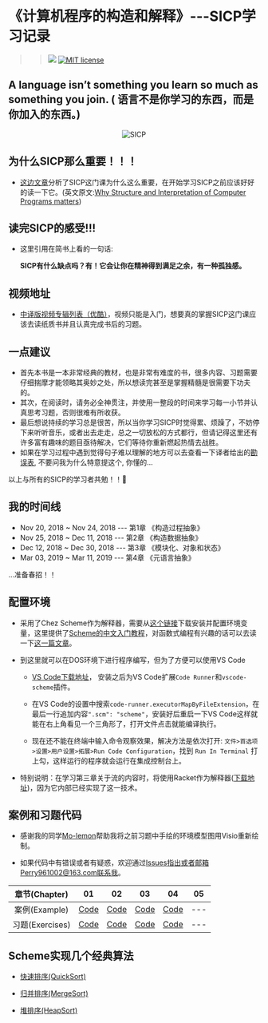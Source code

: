 # 《计算机程序的构造和解释》---SICP学习记录
>> ![](https://img.shields.io/badge/language-Scheme-orange.svg) [![MIT license](https://img.shields.io/dub/l/vibe-d.svg)](https://github.com/Perry961002/Learning-notes-of-SICP/blob/master/LICENSE)

## A language isn’t something you learn so much as something you join. ( 语言不是你学习的东西，而是你加入的东西。)

<p align="center">
  <img src="http://groups.csail.mit.edu/mac/classes/6.001/abelson-sussman-lectures/wizard.jpg" alt="SICP"/>
</p>

## 为什么SICP那么重要！！！

- [这边文章](http://blog.fujiji.com/why-structure-and-interpretation-of-computer-programs-matters/)分析了SICP这门课为什么这么重要，在开始学习SICP之前应该好好的读一下它。(英文原文:[Why Structure and Interpretation of Computer Programs matters](https://www.cs.berkeley.edu/~bh/sicp.html))

## 读完SICP的感受!!!

- 这里引用在简书上看的一句话:

  **SICP有什么缺点吗？有！它会让你在精神得到满足之余，有一种孤独感。**

## 视频地址

- [中译版视频专辑列表（优酷）](https://v.youku.com/v_show/id_XNTEzMDAyMTU2.html?f=18958522)，视频只能是入门，想要真的掌握SICP这门课应该去读纸质书并且认真完成书后的习题。

## 一点建议

- 首先本书是一本非常经典的教材，也是非常有难度的书，很多内容、习题需要仔细揣摩才能领略其奥妙之处，所以想读完甚至是掌握精髓是很需要下功夫的。
- 其次，在阅读时，请务必全神贯注，并使用一整段的时间来学习每一小节并认真思考习题，否则很难有所收获。
- 最后想说持续的学习总是很苦，所以当你学习SICP时觉得累、烦躁了，不妨停下来听听音乐，或者出去走走，总之一切放松的方式都行，但请记得这里还有许多富有趣味的题目亟待解决，它们等待你重新燃起热情去战胜。
- 如果在学习过程中遇到觉得句子难以理解的地方可以去查看一下译者给出的[勘误表](http://www.math.pku.edu.cn/teachers/qiuzy/books/sicp/errata.htm), 不要问我为什么特意提这个, 你懂的...

以上与所有的SICP的学习者共勉！！:tada:

## 我的时间线

- Nov 20, 2018 ~ Nov 24, 2018 --- 第1章 《构造过程抽象》
- Nov 25, 2018 ~ Dec 11, 2018 --- 第2章 《构造数据抽象》
- Dec 12, 2018 ~ Dec 30, 2018 --- 第3章 《模块化、对象和状态》
- Mar 03, 2019 ~ Mar 11, 2019 --- 第4章 《元语言抽象》

...准备春招！！

## 配置环境

- 采用了Chez Scheme作为解释器，需要从[这个链接](https://www.scheme.com/download/)下载安装并配置环境变量，这里提供了[Scheme的中文入门教程](https://github.com/DeathKing/yast-cn)，对函数式编程有兴趣的话可以去读一下[这一篇文章](https://github.com/justinyhuang/Functional-Programming-For-The-Rest-of-Us-Cn/tree/master)。

- 到这里就可以在DOS环境下进行程序编写，但为了方便可以使用VS Code
    - [VS Code下载地址](https://code.visualstudio.com/)， 安装之后为VS Code扩展`Code Runner`和`vscode-scheme`插件。

    - 在VS Code的设置中搜索`code-runner.executorMapByFileExtension`，在最后一行追加内容`".scm": "scheme"`，安装好后重启一下VS Code这样就能在右上角看见一个三角形了，打开文件点击就能编译执行。

    - 现在还不能在终端中输入命令观察效果，解决方法是依次打开: `文件>首选项>设置>用户设置>拓展>Run Code Configuration`，找到 `Run In Terminal` 打上勾，这样运行的程序就会运行在集成控制台上。
- 特别说明：在学习第三章关于流的内容时，将使用Racket作为解释器([下载地址](https://download.racket-lang.org/))，因为它内部已经实现了这一技术。

## 案例和习题代码

- 感谢我的同学[Mo-lemon](https://github.com/Mo-lemon)帮助我将之前习题中手绘的环境模型图用Visio重新绘制。

- 如果代码中有错误或者有疑惑，欢迎通过[Issues](https://github.com/Perry961002/Learning-notes-of-SICP/issues)指出或者邮箱Perry961002@163.com联系我。

| 章节(Chapter) |  01  |  02  |  03  |  04  |  05  |
|:-------------:|:----:|:----:|:----:|:----:|:----:|
| 案例(Example) | [Code](Chap1/example) |  [Code](Chap2/example) | [Code](Chap3/example) | [Code](Chap4/example) | --- |
| 习题(Exercises) | [Code](/Chap1/exercise)  | [Code](Chap2/exercise) | [Code](Chap3/exercise) | [Code](Chap4/exercise) | --- |

## Scheme实现几个经典算法

- [快速排序(QuickSort)](little%20practice/quicksort.md)

- [归并排序(MergeSort)](little%20practice/merge-sort.md)

- [堆排序(HeapSort)](little%20practice/HeapSort.md)